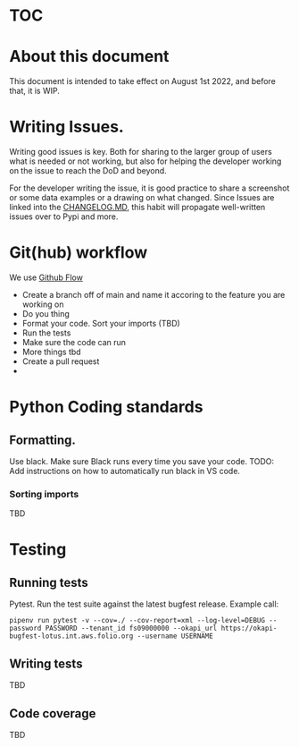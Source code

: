 # TOC

# About this document
This document is intended to take effect on August 1st 2022, and before that, it is WIP. 

# Writing Issues.
Writing good issues is key. 
Both for sharing to the larger group of users what is needed or not working, but also for helping the developer working on the issue to reach the DoD and beyond.

For the developer writing the issue, it is good practice to share a screenshot or some data examples or a drawing on what changed. Since Issues are linked into the [CHANGELOG.MD](https://github.com/FOLIO-FSE/folio_migration_tools/blob/main/CHANGELOG.md), this habit will propagate well-written issues over to Pypi and more.


# Git(hub) workflow
We use [Github Flow](https://docs.github.com/en/get-started/quickstart/github-flow) 
* Create a branch off of main and name it accoring to the feature you are working on
* Do you thing
* Format your code. Sort your imports (TBD)
* Run the tests
* Make sure the code can run
* More things tbd
* Create a pull request
* 

# Python Coding standards
## Formatting.
Use black. Make sure Black runs every time you save your code.
TODO: Add instructions on how to automatically run black in VS code.

### Sorting imports
TBD

# Testing
## Running tests
Pytest. Run the test suite against the latest bugfest release. Example call:

```
pipenv run pytest -v --cov=./ --cov-report=xml --log-level=DEBUG --password PASSWORD --tenant_id fs09000000 --okapi_url https://okapi-bugfest-lotus.int.aws.folio.org --username USERNAME
```

## Writing tests
TBD

## Code coverage
TBD
